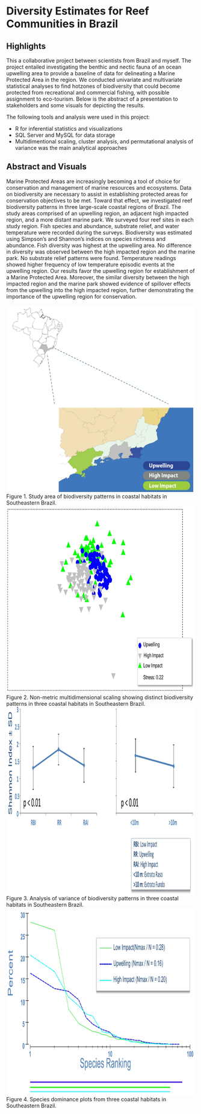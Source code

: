 # Diversity Estimates for Reef Communities in Brazil

## Highlights
This a collaborative project between scientists from Brazil and myself. The project entailed investigating the benthic and nectic fauna of an ocean upwelling area to provide a baseline of data for delineating a Marine Protected Area in the region. We conducted univariate and multivariate statistical analyses to find hotzones of biodiversity that could become protected from recreational and commercial fishing, with possible assignment to eco-tourism. Below is the abstract of a presentation to stakeholders and some visuals for depicting the results.

The following tools and analysis were used in this project:
- R for inferential statistics and visualizations
- SQL Server and MySQL for data storage
- Multidimentional scaling, cluster analysis, and permutational analysis of variance was the main analytical approaches

## Abstract and Visuals
Marine Protected Areas are increasingly becoming a tool of choice for conservation and management of marine resources and ecosystems. Data on biodiversity are necessary to assist in establishing protected areas for conservation objectives to be met. Toward that effect, we investigated reef biodiversity patterns in three large-scale coastal regions of Brazil. The study areas comprised of an upwelling region, an adjacent high impacted region, and a more distant marine park. We surveyed four reef sites in each study region. Fish species and abundance, substrate relief, and water temperature were recorded during the surveys. Biodiversity was estimated using Simpson’s and Shannon’s indices on species richness and abundance. Fish diversity was highest at the upwelling area. No difference in diversity was observed between the high impacted region and the marine park. No substrate relief patterns were found. Temperature readings showed higher frequency of low temperature episodic events at the upwelling region. Our results favor the upwelling region for establishment of a Marine Protected Area. Moreover, the similar diversity between the high impacted region and the marine park showed evidence of spillover effects from the upwelling into the high impacted region, further demonstrating the importance of the upwelling region for conservation.

<img src="fig1.jpg" align="center" width="500" height="500">
Figure 1. Study area of biodiversity patterns in coastal habitats in Southeastern Brazil. 


<img src="fig2.jpg" align="center" width="500" height="500">
Figure 2. Non-metric multidimensional scaling showing distinct biodiversity patterns in three coastal habitats in Southeastern Brazil. 


<img src="fig3.jpg" align="center" width="500" height="500">
Figure 3. Analysis of variance of biodiversity patterns in three coastal habitats in Southeastern Brazil. 


<img src="fig4.jpg" align="center" width="500" height="500">
Figure 4. Species dominance plots from three coastal habitats in Southeastern Brazil. 


